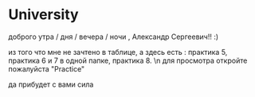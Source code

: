 # University

доброго утра / дня / вечера / ночи , Александр Сергеевич!! :)

из того что мне не зачтено в таблице, а здесь есть : практика 5, практика 6 и 7 в одной папке, практика 8. \n
для просмотра откройте пожалуйста "Practice"

да прибудет с вами сила
